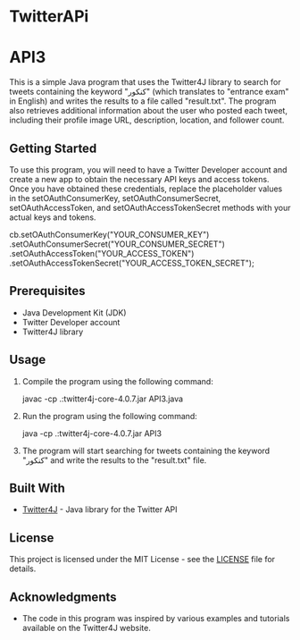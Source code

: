 # TwitterAPi
# API3

This is a simple Java program that uses the Twitter4J library to search for tweets containing the keyword "کنکور" (which translates to "entrance exam" in English) and writes the results to a file called "result.txt". The program also retrieves additional information about the user who posted each tweet, including their profile image URL, description, location, and follower count.

## Getting Started

To use this program, you will need to have a Twitter Developer account and create a new app to obtain the necessary API keys and access tokens. Once you have obtained these credentials, replace the placeholder values in the setOAuthConsumerKey, setOAuthConsumerSecret, setOAuthAccessToken, and setOAuthAccessTokenSecret methods with your actual keys and tokens.

cb.setOAuthConsumerKey("YOUR_CONSUMER_KEY")
  .setOAuthConsumerSecret("YOUR_CONSUMER_SECRET")
  .setOAuthAccessToken("YOUR_ACCESS_TOKEN")
  .setOAuthAccessTokenSecret("YOUR_ACCESS_TOKEN_SECRET");


## Prerequisites

- Java Development Kit (JDK)
- Twitter Developer account
- Twitter4J library

## Usage

1. Compile the program using the following command:

      javac -cp .:twitter4j-core-4.0.7.jar API3.java
   

2. Run the program using the following command:

      java -cp .:twitter4j-core-4.0.7.jar API3
   

3. The program will start searching for tweets containing the keyword "کنکور" and write the results to the "result.txt" file.

## Built With

- [Twitter4J](http://twitter4j.org/en/index.html) - Java library for the Twitter API

## License

This project is licensed under the MIT License - see the [LICENSE](LICENSE) file for details.

## Acknowledgments

- The code in this program was inspired by various examples and tutorials available on the Twitter4J website.
